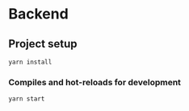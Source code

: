 # Backend

## Project setup
```
yarn install
```

### Compiles and hot-reloads for development
```
yarn start
```
